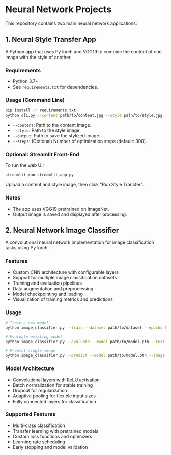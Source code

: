 # Neural Network Projects

This repository contains two main neural network applications:

## 1. Neural Style Transfer App

A Python app that uses PyTorch and VGG19 to combine the content of one image with the style of another.

### Requirements

- Python 3.7+
- See `requirements.txt` for dependencies.

### Usage (Command Line)

```bash
pip install -r requirements.txt
python cli.py --content path/to/content.jpg --style path/to/style.jpg --output path/to/output.jpg
```

- `--content`: Path to the content image.
- `--style`: Path to the style image.
- `--output`: Path to save the stylized image.
- `--steps`: (Optional) Number of optimization steps (default: 300).

### Optional: Streamlit Front-End

To run the web UI:

```bash
streamlit run streamlit_app.py
```

Upload a content and style image, then click "Run Style Transfer".

### Notes

- The app uses VGG19 pretrained on ImageNet.
- Output image is saved and displayed after processing.

## 2. Neural Network Image Classifier

A convolutional neural network implementation for image classification tasks using PyTorch.

### Features

- Custom CNN architecture with configurable layers
- Support for multiple image classification datasets
- Training and evaluation pipelines
- Data augmentation and preprocessing
- Model checkpointing and loading
- Visualization of training metrics and predictions

### Usage

```bash
# Train a new model
python image_classifier.py --train --dataset path/to/dataset --epochs 50 --batch_size 32

# Evaluate existing model
python image_classifier.py --evaluate --model path/to/model.pth --test_data path/to/test

# Predict single image
python image_classifier.py --predict --model path/to/model.pth --image path/to/image.jpg
```

### Model Architecture

- Convolutional layers with ReLU activation
- Batch normalization for stable training
- Dropout for regularization
- Adaptive pooling for flexible input sizes
- Fully connected layers for classification

### Supported Features

- Multi-class classification
- Transfer learning with pretrained models
- Custom loss functions and optimizers
- Learning rate scheduling
- Early stopping and model validation

